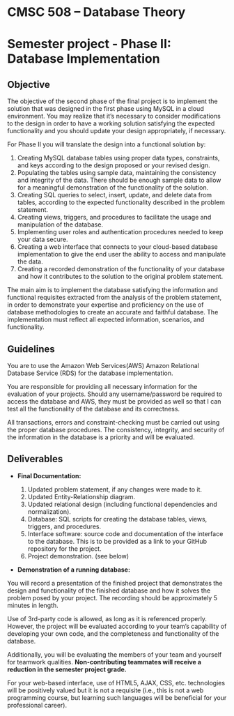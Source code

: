 # CMSC 508 – Database Theory                                         

# Semester project - Phase II: Database Implementation 

## Objective

The objective of the second phase of the final project is to implement the solution that was designed in the first phase using MySQL in a cloud environment. You may realize that it’s necessary to consider modifications to the design in order to have a working solution satisfying the expected functionality and you should update your design appropriately, if necessary. 

For Phase II you will translate the design into a functional solution by:
1. Creating MySQL database tables using proper data types, constraints, and keys according to the design proposed or your revised design.
2. Populating the tables using sample data, maintaining the consistency and integrity of the data. There should be enough sample data to allow for a meaningful demonstration of the functionality of the solution.
3. Creating SQL queries to select, insert, update, and delete data from tables, according to the expected functionality described in the problem statement.
4. Creating views, triggers, and procedures to facilitate the usage and manipulation of the database.
5. Implementing user roles and authentication procedures needed to keep your data secure.
6. Creating a web interface that connects to your cloud-based database implementation to give the end user the ability to access and manipulate the data.
7. Creating a recorded demonstration of the functionality of your database and how it contributes to the solution to the original problem statement.

The main aim is to implement the database satisfying the information and functional requisites extracted from the analysis of the problem statement, in order to demonstrate your expertise and proficiency on the use of database methodologies to create an accurate and faithful database. The implementation must reflect all expected information, scenarios, and functionality.

## Guidelines

You are to use the Amazon Web Services(AWS) Amazon Relational Database Service (RDS) for the database implementation.

You are responsible for providing all necessary information for the evaluation of your projects. Should any username/password be required to access the database and AWS, they must be provided as well so that I can test all the functionality of the database and its correctness.

All transactions, errors and constraint-checking must be carried out using the proper database procedures. The consistency, integrity, and security of the information in the database is a priority and will be evaluated.


## Deliverables

- **Final Documentation:**
	1. Updated problem statement, if any changes were made to it.
	1. Updated Entity-Relationship diagram.
	1. Updated relational design (including functional dependencies and normalization).
	1. Database: SQL scripts for creating the database tables, views, triggers, and procedures.
	1. Interface software: source code and documentation of the interface to the database. This is to be provided as a link to your GitHub repository for the project.
	1.	Project demonstration. (see below)
 
- **Demonstration of a running database:**

You will record a presentation of the finished project that demonstrates the design and functionality of the finished database and how it solves the problem posed by your project. The recording should be approximately 5 minutes in length.

Use of 3rd-party code is allowed, as long as it is referenced properly. However, the project will be evaluated according to your team’s capability of developing your own code, and the completeness and functionality of the database.

Additionally, you will be evaluating the members of your team and yourself for teamwork qualities. **Non-contributing teammates will receive a reduction in the semester project grade.**

For your web-based interface, use of HTML5, AJAX, CSS, etc. technologies will be positively valued but it is not a requisite (i.e., this is not a web programming course, but learning such languages will be beneficial for your professional career). 
